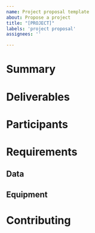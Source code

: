 ```yaml
---
name: Project proposal template
about: Propose a project
title: "[PROJECT]"
labels: 'project proposal'
assignees: ''

---
```


# Summary
<!--- provide a short executive summary of the project --->

# Deliverables
<!--- describe what the project should achieve --->

# Participants
<!--- provide a list of the people who will participate in the project --->

# Requirements

## Data
<!--- describe what type of data would be required for the project (images, annotations, etc.) --->

## Equipment
<!--- describe what type of equipment (image display, image storage, etc.) would be required for the project --->

# Contributing
<!--- describe how other participants could contribute to the project --->
